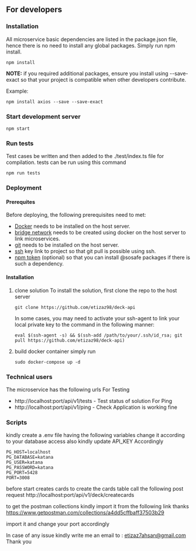 ## For developers
### Installation


All microservice basic dependencies are listed in the package.json file, hence there is no need to install any global packages. Simply run npm install.

```
npm install
```

**NOTE:** if you required additional packages, ensure you install using --save-exact so that your project is compatible when other developers contribute.

Example:

```
npm install axios --save --save-exact
```

### Start development server
```
npm start
```

### Run tests

Test cases be written and then added to the ./test/index.ts file for compilation.
tests can be run using this command

```
npm run tests
```

### Deployment

#### Prerequites
Before deploying, the following prerequisites need to met:

* [Docker](https://docs.docker.com/install/) needs to be installed on the host server.
* [bridge network](https://docs.docker.com/engine/reference/commandline/network_create/) needs to be created using docker on the host server to link microservices.
* [git](https://gist.github.com/derhuerst/1b15ff4652a867391f03) needs to be installed on the host server.
* [ssh](https://confluence.atlassian.com/bitbucketserver/creating-ssh-keys-776639788.html) key link to project so that git pull is possible using ssh.
* [npm token](https://docs.npmjs.com/files/npmrc) (optional) so that you can install @sosafe packages if there is such a dependency.

#### Installation
1. clone solution
    To install the solution, first clone the repo to the host server
    ```
    git clone https://github.com/etizaz98/deck-api
    ```
    In some cases, you may need to activate your ssh-agent to link your local private key to the command in the following manner:
    ```
    eval $(ssh-agent -s) && $(ssh-add /path/to/your/.ssh/id_rsa; git pull https://github.com/etizaz98/deck-api)
    ```

2. build docker container
   simply run
   ```
   sudo docker-compose up -d
   ```

### Technical users

The microservice has the following  urls
For Testing
* http://localhost:port/api/v1/tests                      - Test status of solution
For Ping
* http://localhost:port/api/v1/ping                     - Check Application is working fine




### Scripts

kindly create a .env file having the following variables change it according to your database access also kindly update API_KEY Accordingly
```
PG_HOST=localhost
PG_DATABASE=katana
PG_USER=katana
PG_PASSWORD=katana
PG_PORT=5428
PORT=3008
```
before start creates cards
to create the cards table call the following post request 
http://localhost:port/api/v1/deck/createcards


to get the postman collections kindly import it from the following link thanks
https://www.getpostman.com/collections/a4dd5cffbaff37503b29

import it and change your port accordingly

In case of any issue kindly write me an email to : etizaz7ahsan@gmail.com Thank you
